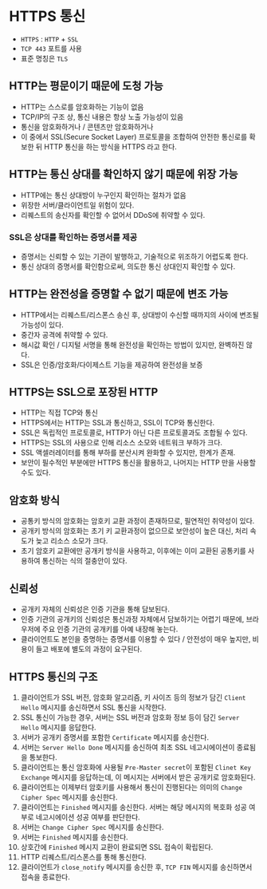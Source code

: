 # HTTPS 통신
- `HTTPS` : `HTTP` + `SSL`
- `TCP 443` 포트를 사용
- 표준 명칭은 `TLS`

## HTTP는 평문이기 때문에 도청 가능
- HTTP는 스스로를 암호화하는 기능이 없음
- TCP/IP의 구조 상, 통신 내용은 항상 노출 가능성이 있음
- 통신을 암호화하거나 / 콘텐츠만 암호화하거나 
- 이 중에서 SSL(Secure Socket Layer) 프로토콜을 조합하여 안전한 통신로를 확보한 뒤 HTTP 통신을 하는 방식을 HTTPS 라고 한다. 


## HTTP는 통신 상대를 확인하지 않기 때문에 위장 가능
- HTTP에는 통신 상대방이 누구인지 확인하는 절차가 없음
- 위장한 서버/클라이언트일 위험이 있다.
- 리퀘스트의 송신자를 확인할 수 없어서 DDoS에 취약할 수 있다.

### SSL은 상대를 확인하는 증명서를 제공
- 증명서는 신뢰할 수 있는 기관이 발행하고, 기술적으로 위조하기 어렵도록 한다.
- 통신 상대의 증명서를 확인함으로써, 의도한 통신 상대인지 확인할 수 있다.


## HTTP는 완전성을 증명할 수 없기 때문에 변조 가능
- HTTP에서는 리퀘스트/리스폰스 송신 후, 상대방이 수신할 때까지의 사이에 변조될 가능성이 있다.
- 중간자 공격에 취약할 수 있다.
- 해시값 확인 / 디지털 서명을 통해 완전성을 확인하는 방법이 있지만, 완벽하진 않다. 
- SSL은 인증/암호화/다이제스트 기능을 제공하여 완전성을 보증


## HTTPS는 SSL으로 포장된 HTTP
- HTTP는 직접 TCP와 통신
- HTTPS에서는 HTTP는 SSL과 통신하고, SSL이 TCP와 통신한다. 
- SSL은 독립적인 프로토콜로, HTTP가 아닌 다른 프로토콜과도 조합될 수 있다. 
- HTTPS는 SSL의 사용으로 인해 리소스 소모와 네트워크 부하가 크다. 
- SSL 액셀러레이터를 통해 부하를 분산시켜 완화할 수 있지만, 한계가 존재.
- 보안이 필수적인 부분에만 HTTPS 통신을 활용하고, 나머지는 HTTP 만을 사용할 수도 있다. 

## 암호화 방식
- 공통키 방식의 암호화는 암호키 교환 과정이 존재하므로, 필연적인 취약성이 있다.
- 공개키 방식의 암호화는 초기 키 교환과정이 없으므로 보안성이 높은 대신, 처리 속도가 늦고 리소스 소모가 크다. 
- 초기 암호키 교환에만 공개키 방식을 사용하고, 이후에는 이미 교환된 공통키를 사용하여 통신하는 식의 절충안이 있다.

## 신뢰성
- 공개키 자체의 신뢰성은 인증 기관을 통해 담보된다. 
- 인증 기관의 공개키의 신뢰성은 통신과정 자체에서 담보하기는 어렵기 때문에, 브라우저에 주요 인증 기관의 공개키를 아예 내장해 놓는다.
- 클라이언트도 본인을 증명하는 증명서를 이용할 수 있다 / 안전성이 매우 높지만, 비용이 들고 배포에 별도의 과정이 요구된다. 


## HTTPS 통신의 구조
1. 클라이언트가 SSL 버전, 암호화 알고리즘, 키 사이즈 등의 정보가 담긴 `Client Hello` 메시지를 송신하면서 SSL 통신을 시작한다.
2. SSL 통신이 가능한 경우, 서버는 SSL 버전과 암호화 정보 등이 담긴 `Server Hello` 메시지를 응답한다. 
3. 서버가 공개키 증명서를 포함한 `Certificate` 메시지를 송신한다. 
4. 서버는 `Server Hello Done` 메시지를 송신하여 최초 SSL 네고시에이션이 종료됨을 통보한다. 
5. 클라이언트는 통신 암호화에 사용될 `Pre-Master secret`이 포함된 `Clinet Key Exchange` 메시지를 응답하는데, 이 메시지는 서버에서 받은 공개키로 암호화된다. 
6. 클라이언트는 이제부터 암호키를 사용해서 통신이 진행된다는 의미의 `Change Cipher Spec` 메시지를 송신한다.
7. 클라이언트는 `Finished` 메시지를 송신한다. 서버는 해당 메시지의 복호화 성공 여부로 네고시에이션 성공 여부를 판단한다. 
8. 서버는 `Change Cipher Spec` 메시지를 송신한다.
9. 서버는 `Finished` 메시지를 송신한다. 
10. 상호간에 `Finished` 메시지 교환이 완료되면 SSL 접속이 확립된다. 
11. HTTP 리퀘스트/리스폰스를 통해 통신한다. 
12. 클라이언트가 `close_notify` 메시지를 송신한 후, `TCP FIN` 메시지를 송신하면서 접속을 종료한다. 






